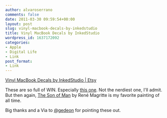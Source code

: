 ```yaml
---
author: alvaroserrano
comments: false
date: 2011-03-30 09:59:54+00:00
layout: post
slug: vinyl-macbook-decals-by-inkedstudio
title: Vinyl MacBook Decals by InkedStudio
wordpress_id: 1637172092
categories:
- Apple
- Digital Life
- Link
post_format:
- Link
---
```


[Vinyl MacBook Decals by InkedStudio | Etsy](http://www.etsy.com/shop/InkedStudio?ref=seller_info)

These are so full of WIN. Especially [this one](http://www.etsy.com/listing/70395595/magritte-son-of-man-apple-macbook-decal). Not the nerdiest one, I'll admit. But then again, [The Son of Man](http://en.wikipedia.org/wiki/The_Son_of_Man_(Magritte)) by René Magritte is my favorite painting of all time.

Big thanks and a Via to [@gedeon](https://twitter.com/gedeon/status/52791230496645120) for pointing these out.
